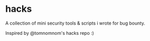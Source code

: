# hacks

A collection of mini security tools & scripts  i wrote for bug bounty.

Inspired by @tomnomnom's hacks repo :)
